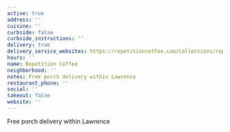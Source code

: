 ```yaml
---
active: true
address: ''
cuisine: ''
curbside: false
curbside_instructions: ''
delivery: true
delivery_service_websites: https://repetitioncoffee.com/collections/repetition-coffee
hours: ''
name: Repetition Coffee
neighborhood: ''
notes: Free porch delivery within Lawrence
restaurant_phone: ''
social: ''
takeout: false
website: ''
---
```


Free porch delivery within Lawrence